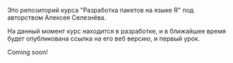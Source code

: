 Это репозиторий курса "Разработка пакетов на языке R" под авторством Алексея Селезнёва.

На данный момент курс находится в разработке, и в ближайшее время будет опубликована ссылка на его веб версию, и первый урок.

Coming soon!